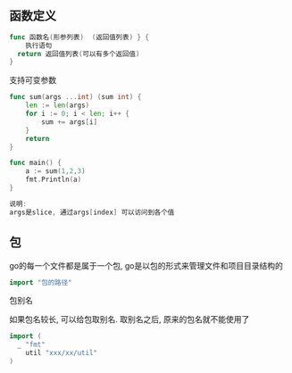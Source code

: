## 函数定义

```go
func 函数名(形参列表)  (返回值列表) } {
	执行语句
  return 返回值列表(可以有多个返回值)
}
```

支持可变参数

````go
func sum(args ...int) (sum int) {
	len := len(args)
	for i := 0; i < len; i++ {
		sum += args[i]
	}
	return
}

func main() {
	a := sum(1,2,3)
	fmt.Println(a)
}

说明:
args是slice, 通过args[index] 可以访问到各个值
````





## 包

go的每一个文件都是属于一个包, go是以包的形式来管理文件和项目目录结构的

```go
import "包的路径"
```

包别名

如果包名较长, 可以给包取别名. 取别名之后, 原来的包名就不能使用了

```go
import (
  _ "fmt"
	util "xxx/xx/util"
)
```

